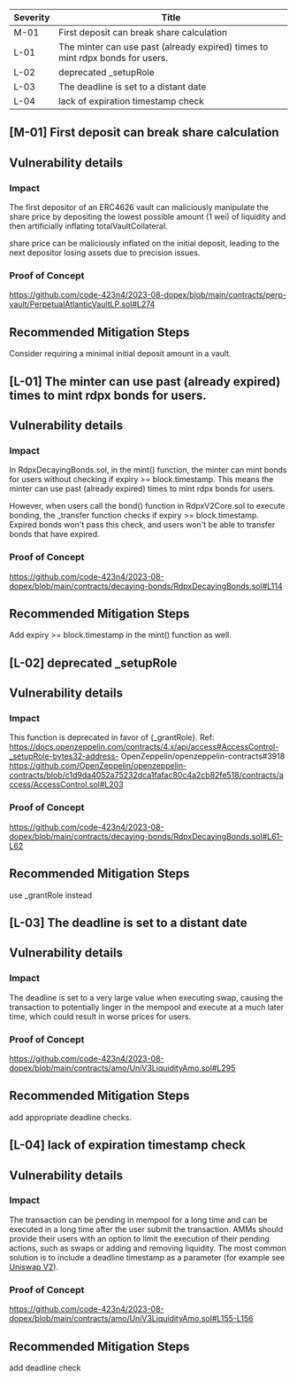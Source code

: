 | Severity | Title |
| -------- | -------- | 
|M-01 |First deposit can break share calculation|
|L-01 |The minter can use past (already expired) times to mint rdpx bonds for users. |
|L-02 | deprecated _setupRole|
|L-03 |The deadline is set to a distant date |
|L-04 |lack of expiration timestamp check  |


## [M-01]  First deposit can break share calculation

## Vulnerability details
### Impact
The first depositor of an ERC4626 vault can maliciously manipulate the share price by depositing the lowest possible amount (1 wei) of liquidity and then artificially inflating totalVaultCollateral.

share price can be maliciously inflated on the initial deposit, leading to the next depositor losing assets due to precision issues.


### Proof of Concept
https://github.com/code-423n4/2023-08-dopex/blob/main/contracts/perp-vault/PerpetualAtlanticVaultLP.sol#L274


## Recommended Mitigation Steps
Consider requiring a minimal initial deposit amount in a vault.


## [L-01]  The minter can use past (already expired) times to mint rdpx bonds for users. 

## Vulnerability details
### Impact
In RdpxDecayingBonds.sol, in the mint() function, the minter can mint bonds for users without checking if expiry >= block.timestamp. This means the minter can use past (already expired) times to mint rdpx bonds for users.

However, when users call the bond() function in RdpxV2Core.sol to execute bonding, the _transfer function checks if expiry >= block.timestamp. Expired bonds won't pass this check, and users won't be able to transfer bonds that have expired.
### Proof of Concept
https://github.com/code-423n4/2023-08-dopex/blob/main/contracts/decaying-bonds/RdpxDecayingBonds.sol#L114
## Recommended Mitigation Steps
Add expiry >= block.timestamp in the mint() function as well.

## [L-02]  deprecated _setupRole

## Vulnerability details
### Impact
This function is deprecated in favor of {_grantRole}.
Ref:
https://docs.openzeppelin.com/contracts/4.x/api/access#AccessControl-_setupRole-bytes32-address-
OpenZeppelin/openzeppelin-contracts#3918
https://github.com/OpenZeppelin/openzeppelin-contracts/blob/c1d9da4052a75232dca1fafac80c4a2cb82fe518/contracts/access/AccessControl.sol#L203
### Proof of Concept
https://github.com/code-423n4/2023-08-dopex/blob/main/contracts/decaying-bonds/RdpxDecayingBonds.sol#L61-L62


## Recommended Mitigation Steps
use _grantRole instead

## [L-03] The deadline is set to a distant date

## Vulnerability details
### Impact
The deadline is set to a very large value when executing swap, causing the transaction to potentially linger in the mempool and execute at a much later time, which could result in worse prices for users.
### Proof of Concept
https://github.com/code-423n4/2023-08-dopex/blob/main/contracts/amo/UniV3LiquidityAmo.sol#L295
## Recommended Mitigation Steps
add appropriate deadline checks.


## [L-04] lack of expiration timestamp check

## Vulnerability details
### Impact
The transaction can be pending in mempool for a long time and can be executed in a long time after the user submit the transaction.
AMMs should provide their users with an option to limit the execution of their pending actions, such as swaps or adding and removing liquidity. The most common solution is to include a deadline timestamp as a parameter (for example see [Uniswap V2](https://github.com/Uniswap/v2-periphery/blob/0335e8f7e1bd1e8d8329fd300aea2ef2f36dd19f/contracts/UniswapV2Router02.sol#L229)).
### Proof of Concept
https://github.com/code-423n4/2023-08-dopex/blob/main/contracts/amo/UniV3LiquidityAmo.sol#L155-L156


## Recommended Mitigation Steps
add deadline check